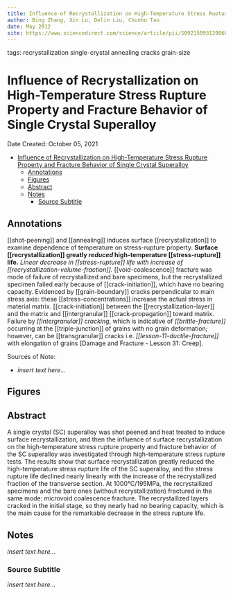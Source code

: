 ```yaml
---
title: Influence of Recrystallization on High-Temperature Stress Rupture Property and Fracture Behavior of Single Crystal Superalloy
author: Bing Zhang, Xin Lu, Delin Liu, Chunhu Tao
date: May 2012
site: https://www.sciencedirect.com/science/article/pii/S092150931200682X
---
```

tags: recrystallization single-crystal annealing cracks grain-size
<script type="text/javascript"
        src="https://cdnjs.cloudflare.com/ajax/libs/mathjax/2.7.0/MathJax.js?config=TeX-AMS_CHTML">
</script>
<script type="text/x-mathjax-config">
	MathJax.Ajax.config.path["Extra"] = "https://jmanthony3.github.io/Codes/MathJax/extensions/TeX",
	MathJax.Hub.Config({
		TeX: {
			equationNumbers: {
				autoNumber: "AMS"
			},
			extensions: [
				"[Extra]/Taylor.js",
				"[Extra]/NumericalMethods.js"
			]
		},
		tex2jax: {
			inlineMath: [["$", "$"], ["\\(", "\\)"]],
			blockMath: [["$$", "$$"], ["\\[", "\\]"]],
		},
});
</script>
<!-- %%%%%%%% Document Metadata %%%%%%%% -->
# Influence of Recrystallization on High-Temperature Stress Rupture Property and Fracture Behavior of Single Crystal Superalloy

Date Created: October 05, 2021

- [Influence of Recrystallization on High-Temperature Stress Rupture Property and Fracture Behavior of Single Crystal Superalloy](#influence-of-recrystallization-on-high-temperature-stress-rupture-property-and-fracture-behavior-of-single-crystal-superalloy)
	- [Annotations](#annotations)
	- [Figures](#figures)
	- [Abstract](#abstract)
	- [Notes](#notes)
		- [Source Subtitle](#source-subtitle)
<!-- %%%%%%%%%%%%%%%%%%%%%%%%%%%%%% -->





<!-- START WRITING BELOW -->





<!-- %%%%%%%%%%%%%%%%%%%%%%%%%%%%%% -->
## Annotations
[[shot-peening]] and [[annealing]] induces surface [[recrystallization]] to examine dependence of temperature on stress-rupture property. **Surface [[recrystallization]] greatly *reduced* high-temperature [[stress-rupture]] life.** *Linear decrease in [[stress-rupture]] life with increase of [[recrystallization-volume-fraction]].* [[void-coalescence]] fracture was mode of failure of recrystallized and bare specimens, but the recrystallized specimen failed early because of [[crack-initiation]], which have no bearing capacity. Evidenced by [[grain-boundary]] cracks perpendicular to main stress axis: these [[stress-concentrations]] increase the actual stress in material matrix. [[crack-initiation]] between the [[recrystallization-layer]] and the matrix and [[intergranular]] [[crack-propagation]] toward matrix. Failure by *[[intergranular]] cracking*, which is indicative of *[[brittle-fracture]]* occurring at the [[triple-junction]] of grains with no grain deformation; however, can be [[transgranular]] cracks i.e. *[[lesson-11-ductile-fracture]]* with elongation of grains [Damage and Fracture - Lesson 31: Creep].

Sources of Note:
- *insert text here$\dots$*

## Figures

## Abstract
A single crystal (SC) superalloy was shot peened and heat treated to induce surface recrystallization, and then the influence of surface recrystallization on the high-temperature stress rupture property and fracture behavior of the SC superalloy was investigated through high-temperature stress rupture tests. The results show that surface recrystallization greatly reduced the high-temperature stress rupture life of the SC superalloy, and the stress rupture life declined nearly linearly with the increase of the recrystallized fraction of the transverse section. At 1000°C/195MPa, the recrystallized specimens and the bare ones (without recrystallization) fractured in the same mode: microvoid coalescence fracture. The recrystallized layers cracked in the initial stage, so they nearly had no bearing capacity, which is the main cause for the remarkable decrease in the stress rupture life.

## Notes
*insert text here$\dots$*

### Source Subtitle
*insert text here$\dots$*
<!-- %%%%%%%%%%%%%%%%%%%%%%%%%%%%%% -->





<!-- %%%%%%%% End Document %%%%%%%% -->